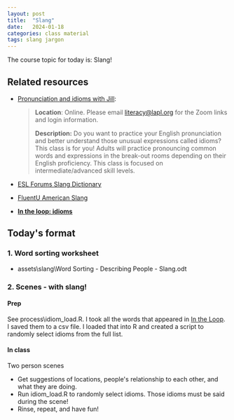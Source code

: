 ```yaml
---
layout: post
title:  "Slang"
date:   2024-01-18
categories: class material
tags: slang jargon
---
```


The course topic for today is: Slang!

## Related resources
- [Pronunciation and idioms with Jill](https://www.lapl.org/whats-on/events/pronunciation-and-idioms-jill):

    > **Location**: Online. Please email literacy@lapl.org for the Zoom links and login information.
    >
    > **Description:** Do you want to practice your English pronunciation and better understand those unusual expressions called idioms? This class is for you! Adults will practice pronouncing common words and expressions in the break-out rooms depending on their English proficiency. This class is focused on intermediate/advanced skill levels.

- [ESL Forums Slang Dictionary](https://eslforums.com/slang-words/#Slang_Words_Slang_Dictionary)
- [FluentU American Slang](https://www.fluentu.com/blog/english/american-english-slang-words-esl/#toc_1)

- [**In the loop: idioms**](https://americanenglish.state.gov/files/ae/resource_files/in_the_loop_pages.pdf)



## Today's format

### 1. Word sorting worksheet

- assets\slang\Word Sorting - Describing People - Slang.odt

### 2. Scenes - with slang!

#### Prep
See process\idiom_load.R.
I took all the words that appeared in [In the Loop](https://americanenglish.state.gov/files/ae/resource_files/in_the_loop_pages.pdf).
I saved them to a csv file.
I loaded that into R and created a script to randomly select idioms from the full list.

#### In class

Two person scenes
- Get suggestions of locations, people's relationship to each other, and what they are doing.
- Run idiom_load.R to randomly select idioms. Those idioms must be said during the scene! 
- Rinse, repeat, and have fun!